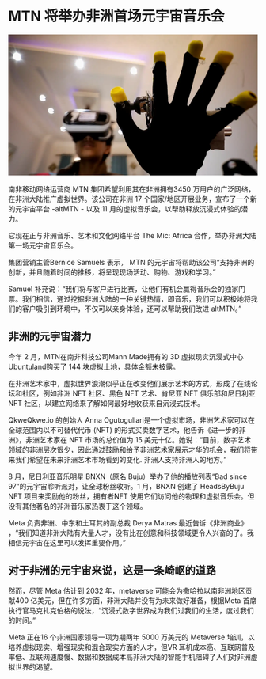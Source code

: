 # MTN 将举办非洲首场元宇宙音乐会




![元宇宙](95.png)



南非移动网络运营商 MTN 集团希望利用其在非洲拥有3450 万用户的广泛网络，在非洲大陆推广虚拟世界。该公司在非洲 17 个国家/地区开展业务，宣布了一个新的元宇宙平台 -altMTN - 以及 11 月的虚拟音乐会，以帮助释放沉浸式体验的潜力。

它现在正与非洲音乐、艺术和文化网络平台 The Mic: Africa 合作，举办非洲大陆第一场元宇宙音乐会。

集团营销主管Bernice Samuels 表示， MTN 的元宇宙将帮助该公司“支持非洲的创新，并且随着时间的推移，将呈现现场活动、购物、游戏和学习。”

Samuel 补充说：“我们将与客户进行比赛，让他们有机会赢得音乐会的独家门票。我们相信，通过挖掘非洲大陆的一种关键热情，即音乐，我们可以积极地将我们的客户吸引到环境中，不仅可以亲身体验，还可以帮助我们改进 altMTN。”



## 非洲的元宇宙潜力

今年 2 月，MTN在南非科技公司Mann Made拥有的 3D 虚拟现实沉浸式中心 Ubuntuland购买了 144 块虚拟土地，具体金额未披露。

在非洲艺术家中，虚拟世界浪潮似乎正在改变他们展示艺术的方式，形成了在线论坛和社区，例如非洲 NFT 社区、黑色 NFT 艺术、肯尼亚 NFT 俱乐部和尼日利亚 NFT 社区，以建立网络来了解如何最好地收获来自沉浸式技术。

QkweQkwe.io 的创始人 Anna Ogutogullari是一个虚拟市场，非洲艺术家可以在全球范围内以不可替代代币 (NFT) 的形式买卖数字艺术，他告诉《进一步的非洲》，非洲艺术家在 NFT 市场的总价值为 15 美元十亿。她说：“目前，数字艺术领域的非洲层次很少，因此通过鼓励和给予非洲艺术家展示才华的机会，我们将带来我们希望在未来非洲艺术市场看到的变化. 非洲人支持非洲人的地方。”

8 月，尼日利亚音乐明星 BNXN（原名 Buju）举办了他的播放列表“Bad since 97”的元宇宙聆听派对，让全球粉丝收听。1 月，BNXN 创建了 HeadsByBuju NFT 项目来奖励他的粉丝，拥有者NFT 使用它们访问他的物理和虚拟音乐会。但没有其他著名的非洲音乐家热衷于这个领域。

Meta 负责非洲、中东和土耳其的副总裁 Derya Matras 最近告诉《非洲商业》 ，“我们知道非洲大陆有大量人才，没有比在创意和科技领域更令人兴奋的了。我相信元宇宙在这里可以发挥重要作用。”



## 对于非洲的元宇宙来说，这是一条崎岖的道路

然而，尽管 Meta 估计到 2032 年，metaverse 可能会为撒哈拉以南非洲地区贡献400 亿美元，但在许多方面，非洲大陆并没有为未来做好准备，根据Meta 首席执行官马克扎克伯格的说法，“沉浸式数字世界成为我们过我们的生活，度过我们的时间。”

Meta 正在16 个非洲国家领导一项为期两年 5000 万美元的 Metaverse 培训，以培养虚拟现实、增强现实和混合现实方面的人才，但VR 耳机成本高、互联网普及率低、互联网速度慢、数据和数据成本高非洲大陆的智能手机阻碍了人们对非洲虚拟世界的渴望。
